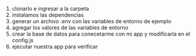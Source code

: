 1. clonarlo e ingresar a la carpeta
2. instalamos las dependencias
3. generar un archivo .env con las variables de entorno de ejemplo
4. agregar los valores  de las variables de entorno
5. crear la base de datos para conecetarme con mi app y modificarla en el  config.js
6. ejecutar nuestra app para verificar